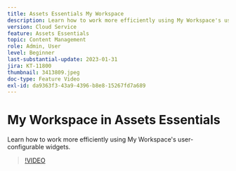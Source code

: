 ```yaml
---
title: Assets Essentials My Workspace
description: Learn how to work more efficiently using My Workspace's user-configurable widgets.
version: Cloud Service
feature: Assets Essentials
topic: Content Management
role: Admin, User
level: Beginner
last-substantial-update: 2023-01-31
jira: KT-11800
thumbnail: 3413809.jpeg
doc-type: Feature Video
exl-id: da9363f3-43a9-4396-b8e8-15267fd7a689
---
```

# My Workspace in Assets Essentials

Learn how to work more efficiently using My Workspace's user-configurable widgets.

>[!VIDEO](https://video.tv.adobe.com/v/3413809?quality=12&learn=on)
